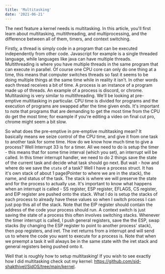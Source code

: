 ```yaml
---
title: 'Multitasking'
date: '2021-06-21'
---
```


The next feature a kernel needs is multitasking. In this article, you'll first learn about multitasking, multithreading, and multiprocessing, and the difference between all of them, timers, and context switching.

Firstly, a thread is simply code in a program that can be executed independently from other code. Javascript for example is a single threaded language, while languages like java can have multiple threads. Multithreading is where you have multiple threads in the same program that can execute in parallel. Of course one CPU core can only do one thing at a time, this means that computer switches threads so fast it seems to be doing multiple things at the same time while in reality it isn't. In other words each thread receives a bit of time. A process is an instance of a program made up of threads. An example of a process is discord, or chrome. Multitasking is very similar to multithreading. We'll be looking at pre-emptive multitasking in particular. CPU time is divided for programs and the execution of programs are swapped after the time given ends. It's important to note that programs that are demanding to get the most time from the CPU do get the most time; for example if you're editing a video on final cut pro, chrome might seem a bit slow.

So what does the pre-emptive in pre-emptive multitasking mean? It basically means we seize control of the CPU time, and give it from one task to another task for some time. How do we know how much time to give a process? Well Interrupt 33 is for a timer. All we need to do is setup the timer - this means that for some time interval (which you set), an interrupt will be called. In this timer interrupt handler, we need to do 2 things save the state of the current task and decide what task should go next. But wait - how and where do we save the `state` of a task? Well I have a process struct. It has it's own stack of about 1 page(Pointer to where we are in the stack), the name, and status of the task. The stack is where we will preserve the state and for the process to actually use. It's important to know what happens when an interrupt is called - SS register, ESP register, EFLAGS, CS register, and EIP register are pushed onto the stack. What I do is setup the stacks of each process to already have these values so when I switch process I can just pop this all of the stack. Note that the EIP register should contain the address of the code your process should run. A context switch is just saving the state of a process this often involves switching stacks. Whenever the timer interrupt is called, I push general registers, save the the ESP, swap stacks (by changing the ESP register to point to another process' stack), then pop registers, and iret. The iret returns from a interrupt and will send us to where the code you want to execute for a process is. Note that when we preempt a task it will always be in the same state with the iret stack and general registers being pushed onto it.

Well that is roughly how to setup multitasking! If you wish to see exactly how I did multitasking check out my kernel: https://github.com/sid-shakthivel/SidOS/tree/main/kernel.
